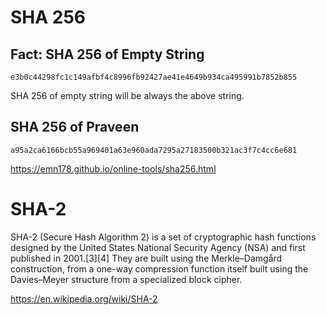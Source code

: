 # SHA 256

## Fact: SHA 256 of Empty String

```
e3b0c44298fc1c149afbf4c8996fb92427ae41e4649b934ca495991b7852b855
```

SHA 256 of empty string will be always the above string.


## SHA 256 of Praveen

```
a95a2ca6166bcb55a969401a63e960ada7295a27183500b321ac3f7c4cc6e681
```

https://emn178.github.io/online-tools/sha256.html

# SHA-2

SHA-2 (Secure Hash Algorithm 2) is a set of cryptographic hash functions designed by the United States National Security Agency (NSA) and first published in 2001.[3][4] They are built using the Merkle–Damgård construction, from a one-way compression function itself built using the Davies–Meyer structure from a specialized block cipher.

https://en.wikipedia.org/wiki/SHA-2